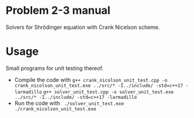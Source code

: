 # Problem 2-3 manual
Solvers for Shrödinger equation with Crank Nicelson scheme. 

# Usage
Small programs for unit testing thereof. 
- Compile the code with 
	`g++ crank_nicolson_unit_test.cpp -o crank_nicolson_unit_test.exe ../src/* -I../include/ -std=c++17 -larmadillo`
	`g++ solver_unit_test.cpp -o solver_unit_test.exe ../src/* -I../include/ -std=c++17 -larmadillo`
- Run the code with 
	` ./solver_unit_test.exe`
	` ./crank_nicolson_unit_test.exe`
